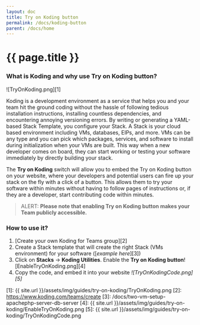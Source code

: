 ```yaml
---
layout: doc
title: Try on Koding button
permalink: /docs/koding-button
parent: /docs/home
---
```


# {{ page.title }}

### What is Koding and why use Try on Koding button?

![TryOnKoding.png][1]

Koding is a development environment as a service that helps you and your team hit the ground coding without the hassle of following tedious installation instructions, installing countless dependencies, and encountering annoying versioning errors. By writing or generating a YAML-based Stack Template, you configure your Stack. A Stack is your cloud based environment including VMs, databases, EIPs, and more. VMs can be any type and you can pick which packages, services, and software to install during initialization when your VMs are built. This way when a new developer comes on board, they can start working or testing your software immediately by directly building your stack.

The **Try on Koding** switch will allow you to embed the Try on Koding button on your website, where your developers and potential users can fire up your stack on the fly with a click of a button. This allows them to try your software within minutes without having to follow pages of instructions or, if they are a developer, start contributing code within minutes.

> ALERT: **Please note that enabling Try on Koding button makes your Team publicly accessible.**

### How to use it?

1. [Create your own Koding for Teams group][2]
2. Create a Stack template that will create the right Stack (VMs environment) for your software ([_example here_][3])
3. Click on **Stacks** -> **Koding Utilities**. Enable the **Try on Koding button**![EnableTryOnKoding.png][4]
4. Copy the code, and embed it into your website
  _![TryOnKodingCode.png][5]_

[1]: {{ site.url }}/assets/img/guides/try-on-koding/TryOnKoding.png
[2]: https://www.koding.com/teams/create
[3]: /docs/two-vm-setup-apachephp-server-db-server
[4]: {{ site.url }}/assets/img/guides/try-on-koding/EnableTryOnKoding.png
[5]: {{ site.url }}/assets/img/guides/try-on-koding/TryOnKodingCode.png
